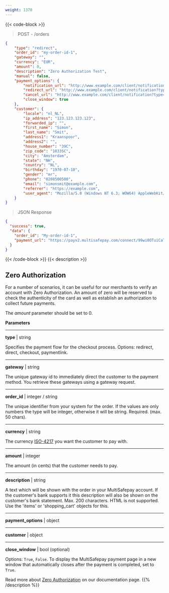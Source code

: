 ```yaml
---
weight: 1370
---
```

{{< code-block >}}
> POST - /orders

```json
{
    "type": "redirect",
    "order_id": "my-order-id-1",
    "gateway": "",
    "currency": "EUR",
    "amount": 0,
    "description": "Zero Authorization Test",
    "manual": false,
    "payment_options": {
        "notification_url": "http://www.example.com/client/notification?type=notification",
        "redirect_url": "http://www.example.com/client/notification?type=redirect",
        "cancel_url": "http://www.example.com/client/notification?type=cancel",
        "close_window": true
    },
    "customer": {
        "locale": "nl_NL",
        "ip_address": "123.123.123.123",
        "forwarded_ip": "",
        "first_name": "Simon",
        "last_name": "Smit",
        "address1": "Kraanspoor",
        "address2": "",
        "house_number": "39C",
        "zip_code": "1033SC",
        "city": "Amsterdam",
        "state": "NH",
        "country": "NL",
        "birthday": "1970-07-10",
        "gender": "mr",
        "phone": "0208500500",
        "email": "simonsmit@example.com",
        "referrer": "https://example.com",
        "user_agent": "Mozilla/5.0 (Windows NT 6.3; WOW64) AppleWebKit/537.36 (KHTML, like Gecko) Chrome/38.0.2125.111 Safari/537.36"
    }
}
```
> JSON Response


```json
{
  "success": true,
  "data": {
    "order_id": "My-order-id-1",
    "payment_url": "https://payv2.multisafepay.com/connect/99wi0OTuiCaTY2nwEiEOybWpVx8MNwrJ75c/?lang=nl_NL"
  }
}
```
{{< /code-block >}}
{{< description >}}
## Zero Authorization

For a number of scenarios, it can be useful for our merchants to verify an account with Zero Authorization. An amount of zero will be reserved to check the authenticity of the card as well as establish an authorization to collect future payments. 

The _amount_ parameter should be set to 0.

**Parameters**

----------------
__type__ | string

Specifies the payment flow for the checkout process. Options: redirect, direct, checkout, paymentlink.

----------------
__gateway__ | string

The unique gateway id to immediately direct the customer to the payment method. You retrieve these gateways using a gateway request.

----------------
__order_id__ | integer / string

The unique identifier from your system for the order. If the values are only numbers the type will be integer, otherwise it will be string. Required. (max. 50 chars).

----------------
__currency__ | string

The currency [ISO-4217](https://www.iso.org/iso-4217-currency-codes.html) you want the customer to pay with. 

----------------
__amount__ | integer

The amount (in cents) that the customer needs to pay.

----------------
__description__ | string

A text which will be shown with the order in your MultiSafepay account. If the customer's bank supports it this description will also be shown on the customer's bank statement. Max. 200 characters. HTML is not supported. Use the 'items' or 'shopping_cart' objects for this.

----------------
__payment_options__ | object

----------------
__customer__ | object

----------------

__close_window__ | bool (optional)


Options: `True`, `False`. To display the MultiSafepay payment page in a new window that automatically closes after the payment is completed, set to `True`. 

Read more about [Zero Authorization](/payments/features/zero-authorization) on our documentation page.
{{% /description %}}
